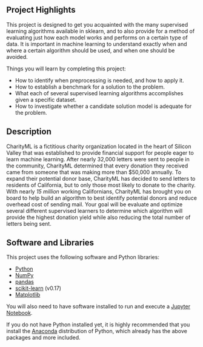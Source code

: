 ## Project Highlights

This project is designed to get you acquainted with the many 
supervised learning algorithms available in sklearn, and to also provide
 for a method of evaluating just how each model works and performs on a 
certain type of data. It is important in machine learning to understand 
exactly when and where a certain algorithm should be used, and when one 
should be avoided.

Things you will learn by completing this project:

- How to identify when preprocessing is needed, and how to apply it.
- How to establish a benchmark for a solution to the problem.
- What each of several supervised learning algorithms accomplishes given a specific dataset.
- How to investigate whether a candidate solution model is adequate for the problem.

## Description

CharityML is a fictitious charity organization located in the heart 
of Silicon Valley that was established to provide financial support for 
people eager to learn machine learning. After nearly 32,000 letters were
 sent to people in the community, CharityML determined that every 
donation they received came from someone that was making more than 
$50,000 annually. To expand their potential donor base, CharityML has 
decided to send letters to residents of California, but to only those 
most likely to donate to the charity. With nearly *15 million* 
working Californians, CharityML has brought you on board to help build 
an algorithm to best identify potential donors and reduce overhead cost 
of sending mail. Your goal will be evaluate and optimize several 
different supervised learners to determine which algorithm will provide 
the highest donation yield while also reducing the total number of 
letters being sent.

## Software and Libraries

This project uses the following software and Python libraries:

- [Python](https://www.python.org/downloads/release/python-364/)
- [NumPy](http://www.numpy.org/)
- [pandas](http://pandas.pydata.org/)
- [scikit-learn](http://scikit-learn.org/0.17/install.html) (v0.17)
- [Matplotlib](http://matplotlib.org/)

You will also need to have software installed to run and execute a [Jupyter Notebook](http://ipython.org/notebook.html).

If you do not have Python installed yet, it is highly recommended that you install the [Anaconda](https://www.anaconda.com/products/individual) distribution of Python, which already has the above packages and more included.
